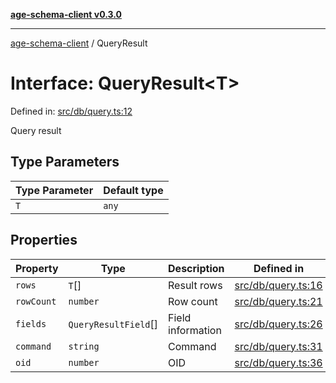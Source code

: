 [**age-schema-client v0.3.0**](../index.md)

***

[age-schema-client](/ageSchemaClient/api-generated/index.md) / QueryResult

# Interface: QueryResult\<T\>

Defined in: [src/db/query.ts:12](https://github.com/standardbeagle/ageSchemaClient/blob/main/src/db/query.ts#L12)

Query result

## Type Parameters

| Type Parameter | Default type |
| ------ | ------ |
| `T` | `any` |

## Properties

| Property | Type | Description | Defined in |
| ------ | ------ | ------ | ------ |
| <a id="rows"></a> `rows` | `T`[] | Result rows | [src/db/query.ts:16](https://github.com/standardbeagle/ageSchemaClient/blob/main/src/db/query.ts#L16) |
| <a id="rowcount"></a> `rowCount` | `number` | Row count | [src/db/query.ts:21](https://github.com/standardbeagle/ageSchemaClient/blob/main/src/db/query.ts#L21) |
| <a id="fields"></a> `fields` | `QueryResultField`[] | Field information | [src/db/query.ts:26](https://github.com/standardbeagle/ageSchemaClient/blob/main/src/db/query.ts#L26) |
| <a id="command"></a> `command` | `string` | Command | [src/db/query.ts:31](https://github.com/standardbeagle/ageSchemaClient/blob/main/src/db/query.ts#L31) |
| <a id="oid"></a> `oid` | `number` | OID | [src/db/query.ts:36](https://github.com/standardbeagle/ageSchemaClient/blob/main/src/db/query.ts#L36) |
